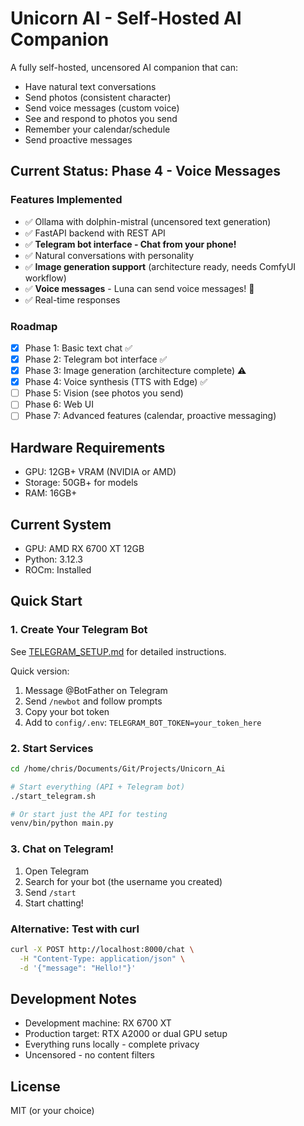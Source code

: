# Unicorn AI - Self-Hosted AI Companion

A fully self-hosted, uncensored AI companion that can:
- Have natural text conversations
- Send photos (consistent character)
- Send voice messages (custom voice)
- See and respond to photos you send
- Remember your calendar/schedule
- Send proactive messages

## Current Status: Phase 4 - Voice Messages

### Features Implemented
- ✅ Ollama with dolphin-mistral (uncensored text generation)
- ✅ FastAPI backend with REST API
- ✅ **Telegram bot interface - Chat from your phone!**
- ✅ Natural conversations with personality
- ✅ **Image generation support** (architecture ready, needs ComfyUI workflow)
- ✅ **Voice messages** - Luna can send voice messages! 🎤
- ✅ Real-time responses

### Roadmap
- [x] Phase 1: Basic text chat ✅
- [x] Phase 2: Telegram bot interface ✅
- [x] Phase 3: Image generation (architecture complete) ⚠️
- [x] Phase 4: Voice synthesis (TTS with Edge) ✅
- [ ] Phase 5: Vision (see photos you send)
- [ ] Phase 6: Web UI
- [ ] Phase 7: Advanced features (calendar, proactive messaging)

## Hardware Requirements
- GPU: 12GB+ VRAM (NVIDIA or AMD)
- Storage: 50GB+ for models
- RAM: 16GB+

## Current System
- GPU: AMD RX 6700 XT 12GB
- Python: 3.12.3
- ROCm: Installed

## Quick Start

### 1. Create Your Telegram Bot
See [TELEGRAM_SETUP.md](TELEGRAM_SETUP.md) for detailed instructions.

Quick version:
1. Message @BotFather on Telegram
2. Send `/newbot` and follow prompts
3. Copy your bot token
4. Add to `config/.env`: `TELEGRAM_BOT_TOKEN=your_token_here`

### 2. Start Services

```bash
cd /home/chris/Documents/Git/Projects/Unicorn_Ai

# Start everything (API + Telegram bot)
./start_telegram.sh

# Or start just the API for testing
venv/bin/python main.py
```

### 3. Chat on Telegram!
1. Open Telegram
2. Search for your bot (the username you created)
3. Send `/start`
4. Start chatting!

### Alternative: Test with curl
```bash
curl -X POST http://localhost:8000/chat \
  -H "Content-Type: application/json" \
  -d '{"message": "Hello!"}'
```

## Development Notes
- Development machine: RX 6700 XT
- Production target: RTX A2000 or dual GPU setup
- Everything runs locally - complete privacy
- Uncensored - no content filters

## License
MIT (or your choice)
